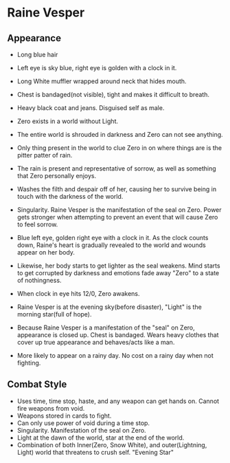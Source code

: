 # Raine Vesper
## Appearance
- Long blue hair
- Left eye is sky blue, right eye is golden with a clock in it.
- Long White muffler wrapped around neck that hides mouth.
- Chest is bandaged(not visible), tight and makes it difficult to breath.
- Heavy black coat and jeans. Disguised self as male.

- Zero exists in a world without Light.
- The entire world is shrouded in darkness and Zero can not see anything.
- Only thing present in the world to clue Zero in on where things are is the pitter patter of rain.
- The rain is present and representative of sorrow, as well as something that Zero personally enjoys.
- Washes the filth and despair off of her, causing her to survive being in touch with the darkness of the world.

- Singularity. Raine Vesper is the manifestation of the seal on Zero. Power gets stronger when attempting to prevent an event that will cause Zero to feel sorrow.
- Blue left eye, golden right eye with a clock in it. As the clock counts down, Raine's heart is gradually revealed to the world and wounds appear on her body.
- Likewise, her body starts to get lighter as the seal weakens. Mind starts to get corrupted by darkness and emotions fade away "Zero" to a state of nothingness.
- When clock in eye hits 12/0, Zero awakens.
- Raine Vesper is at the evening sky(before disaster), "Light" is the morning star(full of hope).
- Because Raine Vesper is a manifestation of the "seal" on Zero, appearance is closed up. Chest is bandaged. Wears heavy clothes that cover up true appearance and behaves/acts like a man.
- More likely to appear on a rainy day. No cost on a rainy day when not fighting.

## Combat Style
- Uses time, time stop, haste, and any weapon can get hands on. Cannot fire weapons from void.
- Weapons stored in cards to fight.
- Can only use power of void during a time stop.
- Singularity. Manifestation of the seal on Zero.
- Light at the dawn of the world, star at the end of the world.
- Combination of both Inner(Zero, Snow White), and outer(Lightning, Light) world that threatens to crush self. "Evening Star"
